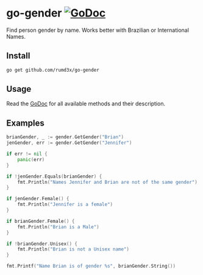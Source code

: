 # go-gender [![GoDoc](https://godoc.org/github.com/zimmski/go-mutesting?status.png)](https://godoc.org/github.com/zimmski/go-mutesting)

Find person gender by name. Works better with Brazilian or International Names.

## Install

```sh
go get github.com/rumd3x/go-gender
```

## Usage

Read the [GoDoc](https://godoc.org/github.com/rumd3x/go-gender) for all available methods and their description.

## Examples

```go
brianGender, _ := gender.GetGender("Brian")
jenGender, err := gender.GetGender("Jennifer")

if err != nil {
    panic(err)
}

if !jenGender.Equals(brianGender) {
    fmt.Println("Names Jennifer and Brian are not of the same gender")
}

if jenGender.Female() {
    fmt.Println("Jennifer is a female")
}

if brianGender.Female() {
    fmt.Println("Brian is a Male")
}

if !brianGender.Unisex() {
    fmt.Println("Brian is not a Unisex name")
}

fmt.Printf("Name Brian is of gender %s", brianGender.String())
```
